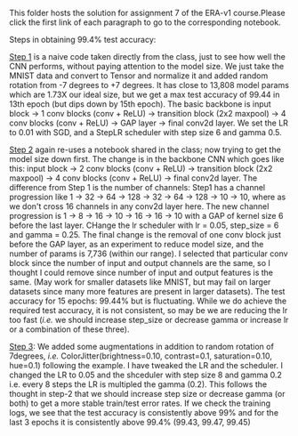 This folder hosts the solution for assignment 7 of the ERA-v1 course.Please click the first link of each paragraph to go to the corresponding notebook.

Steps in obtaining 99.4% test accuracy:

[Step 1](https://github.com/raghuch/ERA-V1-assignments/blob/main/assignment-7/run1.ipynb) is a naive code taken directly from the class, just to see how well the CNN performs, without paying attention to the model size. We just take the MNIST data and convert to Tensor and normalize it and added random rotation from -7 degrees to +7 degrees. It has close to 13,808 model params which are 1.73X our ideal size, but we get a max test accuracy of 99.44 in 13th epoch (but dips down by 15th epoch). The basic backbone is input block -> 1 conv blocks (conv + ReLU) -> transition block (2x2 maxpool) -> 4 conv blocks (conv + ReLU) -> GAP layer -> final conv2d layer. We set the LR to 0.01 with SGD, and a StepLR scheduler with step size 6 and gamma 0.5.

[Step 2](https://github.com/raghuch/ERA-V1-assignments/blob/main/assignment-7/run2.ipynb) again re-uses a notebook shared in the class; now trying to get the model size down first. The change is in the backbone CNN which goes like this: input block -> 2 conv blocks (conv + ReLU) -> transition block (2x2 maxpool) -> 4 conv blocks (conv + ReLU) -> final conv2d layer. The difference from Step 1 is the number of channels: Step1 has a channel progression like 1 -> 32 -> 64 -> 128 -> 32 -> 64 -> 128 -> 10 -> 10, where as we don't cross 16 channels in any conv2d layer here.  The new channel progression is 1 -> 8 -> 16 -> 10 -> 16 -> 16 -> 10 with a GAP of kernel size 6 before the last layer. CHange the lr scheduler with lr = 0.05, step_size = 6 and gamma = 0.25. The final change is the removal of one conv block just before the GAP layer, as an experiment to reduce model size, and the number of params is 7,736 (within our range). I selected that particular conv block since the number of input and output channels are the same, so I thought I could remove since number of input and output features is the same. (May work for smaller datasets like MNIST, but may fail on larger datasets since many more features are present in larger datasets). The test accuracy for 15 epochs: 99.44% but is fluctuating. While we do achieve the required test accuracy, it is not consistent, so may be we are reducing the lr too fast (_i.e._ we should increase step_size or decrease gamma or increase lr or a combination of these three).

[Step 3](https://github.com/raghuch/ERA-V1-assignments/blob/main/assignment-7/run3.ipynb): We added some augmentations in  addition to random rotation of 7degrees, _i.e._ ColorJitter(brightness=0.10, contrast=0.1, saturation=0.10, hue=0.1) following the example.  I have tweaked the LR and the scheduler. I changed the LR to 0.05 and the shceduler with step size 8 and gamma 0.2 i.e. every 8 steps the LR is multipled the gamma (0.2). This follows the thought in step-2 that we should increase step size or decrease gamma (or both) to get a more stable train/test error rates. If we check the training logs, we see that the test accuracy is consistently above 99% and for the last 3 epochs it is consistently above 99.4% (99.43, 99.47, 99.45)
